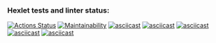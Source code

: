 ### Hexlet tests and linter status:
[![Actions Status](https://github.com/HKreoin/java-project-61/actions/workflows/hexlet-check.yml/badge.svg)](https://github.com/HKreoin/java-project-61/actions)
[![Maintainability](https://api.codeclimate.com/v1/badges/e3a5bd568f64b698acdc/maintainability)](https://codeclimate.com/github/HKreoin/java-project-61/maintainability)
[![asciicast](https://asciinema.org/a/UVkjEuvJF4rSV8V30j0Oy9nii.svg)](https://asciinema.org/a/UVkjEuvJF4rSV8V30j0Oy9nii)
[![asciicast](https://asciinema.org/a/S0vfcJgfeVO2fGruiSC1sINRB.svg)](https://asciinema.org/a/S0vfcJgfeVO2fGruiSC1sINRB)
[![asciicast](https://asciinema.org/a/0uP33Umd3OMZOLetSNsZHCXHo.svg)](https://asciinema.org/a/0uP33Umd3OMZOLetSNsZHCXHo)
[![asciicast](https://asciinema.org/a/Rie8hsEonTAe1CAdmzb7CxXNJ.svg)](https://asciinema.org/a/Rie8hsEonTAe1CAdmzb7CxXNJ)
[![asciicast](https://asciinema.org/a/OHzG56cRs0Ih3yOJrSoxsExzI.svg)](https://asciinema.org/a/OHzG56cRs0Ih3yOJrSoxsExzI)
